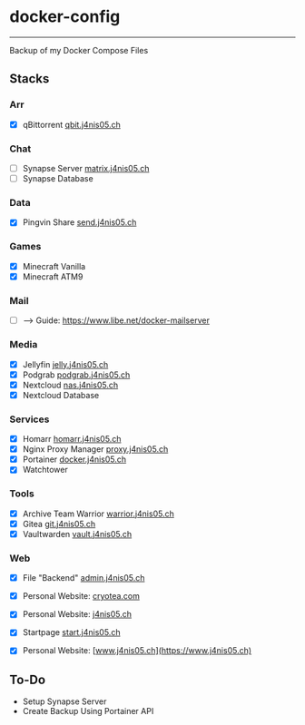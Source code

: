 # docker-config
---
Backup of my Docker Compose Files


## Stacks
### Arr
- [X] qBittorrent          [qbit.j4nis05.ch](https://qbit.j4nis05.ch)

### Chat
- [ ] Synapse Server       [matrix.j4nis05.ch](https://matrix.j4nis05.ch)
- [ ] Synapse Database

### Data
- [X] Pingvin Share        [send.j4nis05.ch](https://send.j4nis05.ch)

### Games
- [X] Minecraft Vanilla
- [X] Minecraft ATM9

### Mail
- [ ] --> Guide: https://www.libe.net/docker-mailserver

### Media
- [X] Jellyfin             [jelly.j4nis05.ch](https://jelly.j4nis05.ch)
- [X] Podgrab              [podgrab.j4nis05.ch](https://podgrab.j4nis05.ch)
- [X] Nextcloud            [nas.j4nis05.ch](https://nas.j4nis05.ch)
- [X] Nextcloud Database

### Services
- [X] Homarr               [homarr.j4nis05.ch](https://homarr.j4nis05.ch)
- [X] Nginx Proxy Manager  [proxy.j4nis05.ch](https://proxy.j4nis05.ch)
- [X] Portainer            [docker.j4nis05.ch](https://docker.j4nis05.ch)
- [X] Watchtower

### Tools
- [X] Archive Team Warrior [warrior.j4nis05.ch](https://warrior.j4nis05.ch)
- [X] Gitea                [git.j4nis05.ch](https://git.j4nis05.ch)
- [X] Vaultwarden          [vault.j4nis05.ch](https://vault.j4nis05.ch)

### Web
- [X] File "Backend"       [admin.j4nis05.ch](https://admin.j4nis05.ch)
- [X] Personal Website:    [cryotea.com](http://cryotea.com)
- [X] Personal Website:    [j4nis05.ch](https://j4nis05.ch)
- [X] Startpage            [start.j4nis05.ch](https://start.j4nis05.ch)
- [X] Personal Website:    [www.j4nis05.ch](https://www.j4nis05.ch)


## To-Do
* Setup Synapse Server
* Create Backup Using Portainer API

